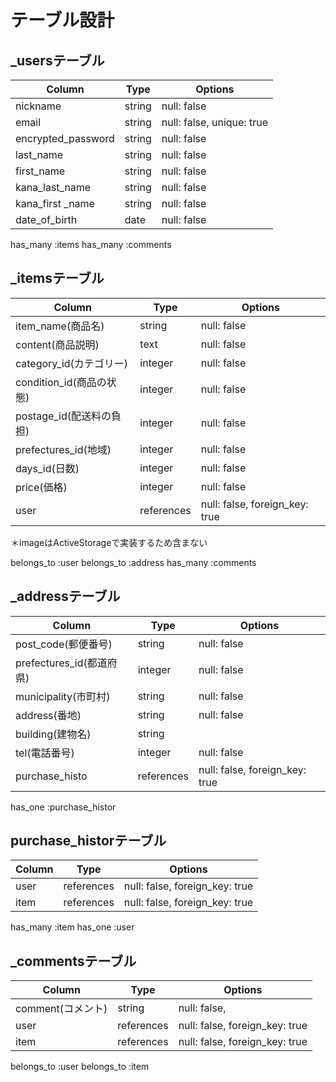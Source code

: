 # テーブル設計
## _usersテーブル

| Column             | Type   | Options     |
| ------------------ | ------ | ----------- |
| nickname           | string | null: false |
| email              | string | null: false, unique: true |
| encrypted_password | string | null: false |
| last_name          | string | null: false |
| first_name         | string | null: false |
| kana_last_name     | string | null: false |
| kana_first _name    | string | null: false |
| date_of_birth      | date    | null: false |


has_many :items
has_many :comments


## _itemsテーブル
| Column                    | Type       | Options     |
| ------------------------  | ------     | ----------- |
| item_name(商品名)          | string     | null: false |
| content(商品説明)          | text       | null: false |
| category_id(カテゴリー)     | integer     | null: false |
| condition_id(商品の状態)   | integer     | null: false |
| postage_id(配送料の負担)    | integer     | null: false |
| prefectures_id(地域)       |integer      | null: false |
| days_id(日数)             | integer     | null: false |
| price(価格)               | integer    | null: false | 
| user                     | references | null: false, foreign_key: true |
＊imageはActiveStorageで実装するため含まない

belongs_to :user
belongs_to :address
has_many :comments


## _addressテーブル
| Column               | Type                 | Options     |
| ------------------   | ------               | ----------- |
| post_code(郵便番号)     | string              | null: false |
| prefectures_id(都道府県) | integer            | null: false |
| municipality(市町村)    | string              | null: false |
| address(番地)          | string               | null: false |
| building(建物名)        | string               |             |
| tel(電話番号)            |  integer             | null: false |
| purchase_histo        | references      | null: false, foreign_key: true |


has_one :purchase_histor

## purchase_historテーブル
| Column             | Type           | Options     |
| ------------------ | ------       | ----------- |
| user               | references    | null: false, foreign_key: true |
| item               | references    | null: false, foreign_key: true |

has_many :item
has_one :user
## _commentsテーブル

| Column           | Type       | Options                        |
| -------          | ---------- | ------------------------------ |
| comment(コメント) | string     | null: false,                   |
| user             | references | null: false, foreign_key: true |
| item             | references | null: false, foreign_key: true |

belongs_to :user
belongs_to :item
